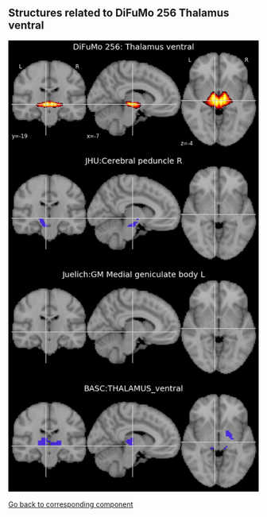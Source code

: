 


## Structures related to DiFuMo 256 Thalamus ventral

![206](206.jpg "Structures related to DiFuMo 256 Thalamus ventral")

[Go back to corresponding component](https://parietal-inria.github.io/DiFuMo/256/html/206.html)